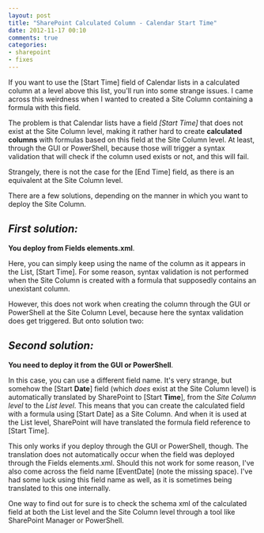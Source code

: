 ```yaml
---
layout: post
title: "SharePoint Calculated Column - Calendar Start Time"
date: 2012-11-17 00:10
comments: true
categories: 
- sharepoint
- fixes
---
```


If you want to use the [Start Time] field of Calendar lists in a calculated column at a level above this list, you'll run into some strange issues. I came across this weirdness when I wanted to created a Site Column containing a formula with this field.

The problem is that Calendar lists have a field _[Start Time]_ that does not exist at the Site Column level, making it rather hard to create __calculated columns__ with formulas based on this field at the Site Column level. At least, through the GUI or PowerShell, because those will trigger a syntax validation that will check if the column used exists or not, and this will fail.

Strangely, there is not the case for the [End Time] field, as there is an equivalent at the Site Column level.

There are a few solutions, depending on the manner in which you want to deploy the Site Column. 

## _First solution:_

__You deploy from Fields elements.xml__.

Here, you can simply keep using the name of the column as it appears in the List, [Start Time]. For some reason, syntax validation is not performed when the Site Column is created with a formula that supposedly contains an unexistant column.

However, this does not work when creating the column through the GUI or PowerShell at the Site Column Level, because here the syntax validation does get triggered. But onto solution two:

## _Second solution:_

__You need to deploy it from the GUI or PowerShell__.

In this case, you can use a different field name. It's very strange, but somehow the [Start __Date__] field (which _does_ exist at the Site Column level) is automatically translated by SharePoint to [Start __Time__], from the _Site Column level_ to the _List level_. This means that you can create the calculated field with a formula using [Start Date] as a Site Column. And when it is used at the List level, SharePoint will have translated the formula field reference to [Start Time].

This only works if you deploy through the GUI or PowerShell, though. The translation does not automatically occur when the field was deployed through the Fields elements.xml. Should this not work for some reason, I've also come across the field name [EventDate] (note the missing space). I've had some luck using this field name as well, as it is sometimes being translated to this one internally.

One way to find out for sure is to check the schema xml of the calculated field at both the List level and the Site Column level through a tool like SharePoint Manager or PowerShell.
